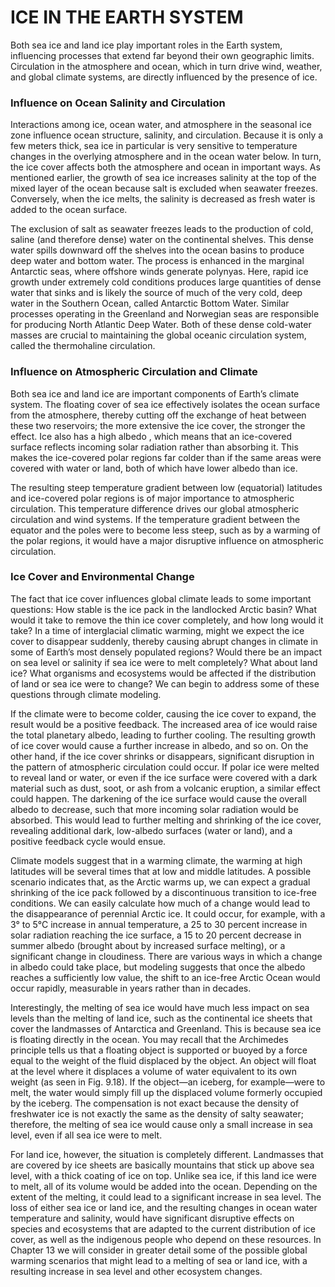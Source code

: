 # ICE IN THE EARTH SYSTEM

Both sea ice and land ice play important roles in the Earth system, influencing processes that extend far beyond their own geographic limits. Circulation in the atmosphere and ocean, which in turn drive wind, weather, and global climate systems, are directly influenced by the presence of ice. 

### Influence on Ocean Salinity and Circulation 

Interactions among ice, ocean water, and atmosphere in the seasonal ice zone influence ocean structure, salinity, and circulation. Because it is only a few meters thick, sea ice in particular is very sensitive to temperature changes in the overlying atmosphere and in the ocean water below. In turn, the ice cover affects both the atmosphere and ocean in important ways. As mentioned earlier, the growth of sea ice increases salinity at the top of the mixed layer of the ocean because salt is excluded when seawater freezes. Conversely, when the ice melts, the salinity is decreased as fresh water is added to the ocean surface. 

The exclusion of salt as seawater freezes leads to the production of cold, saline \(and therefore dense\) water on the continental shelves. This dense water spills downward off the shelves into the ocean basins to produce deep water and bottom water. The process is enhanced in the marginal Antarctic seas, where offshore winds generate polynyas. Here, rapid ice growth under extremely cold conditions produces large quantities of dense water that sinks and is likely the source of much of the very cold, deep water in the Southern Ocean, called Antarctic Bottom Water. Similar processes operating in the Greenland and Norwegian seas are responsible for producing North Atlantic Deep Water. Both of these dense cold-water masses are crucial to maintaining the global oceanic circulation system, called the thermohaline circulation. 

### Influence on Atmospheric Circulation and Climate 

Both sea ice and land ice are important components of Earth’s climate system. The floating cover of sea ice effectively isolates the ocean surface from the atmosphere, thereby cutting off the exchange of heat between these two reservoirs; the more extensive the ice cover, the stronger the effect. Ice also has a high albedo , which means that an ice-covered surface reflects incoming solar radiation rather than absorbing it. This makes the ice-covered polar regions far colder than if the same areas were covered with water or land, both of which have lower albedo than ice. 

The resulting steep temperature gradient between low \(equatorial\) latitudes and ice-covered polar regions is of major importance to atmospheric circulation. This temperature difference drives our global atmospheric circulation and wind systems. If the temperature gradient between the equator and the poles were to become less steep, such as by a warming of the polar regions, it would have a major disruptive influence on atmospheric circulation. 

### Ice Cover and Environmental Change 

The fact that ice cover influences global climate leads to some important questions: How stable is the ice pack in the landlocked Arctic basin? What would it take to remove the thin ice cover completely, and how long would it take? In a time of interglacial climatic warming, might we expect the ice cover to disappear suddenly, thereby causing abrupt changes in climate in some of Earth’s most densely populated regions? Would there be an impact on sea level or salinity if sea ice were to melt completely? What about land ice? What organisms and ecosystems would be affected if the distribution of land or sea ice were to change? We can begin to address some of these questions through climate modeling. 

If the climate were to become colder, causing the ice cover to expand, the result would be a positive feedback. The increased area of ice would raise the total planetary albedo, leading to further cooling. The resulting growth of ice cover would cause a further increase in albedo, and so on. On the other hand, if the ice cover shrinks or disappears, significant disruption in the pattern of atmospheric circulation could occur. If polar ice were melted to reveal land or water, or even if the ice surface were covered with a dark material such as dust, soot, or ash from a volcanic eruption, a similar effect could happen. The darkening of the ice surface would cause the overall albedo to decrease, such that more incoming solar radiation would be absorbed. This would lead to further melting and shrinking of the ice cover, revealing additional dark, low-albedo surfaces \(water or land\), and a positive feedback cycle would ensue. 

Climate models suggest that in a warming climate, the warming at high latitudes will be several times that at low and middle latitudes. A possible scenario indicates that, as the Arctic warms up, we can expect a gradual shrinking of the ice pack followed by a discontinuous transition to ice-free conditions. We can easily calculate how much of a change would lead to the disappearance of perennial Arctic ice. It could occur, for example, with a 3° to 5°C increase in annual temperature, a 25 to 30 percent increase in solar radiation reaching the ice surface, a 15 to 20 percent decrease in summer albedo \(brought about by increased surface melting\), or a significant change in cloudiness. There are various ways in which a change in albedo could take place, but modeling suggests that once the albedo reaches a sufficiently low value, the shift to an ice-free Arctic Ocean would occur rapidly, measurable in years rather than in decades. 

Interestingly, the melting of sea ice would have much less impact on sea levels than the melting of land ice, such as the continental ice sheets that cover the landmasses of Antarctica and Greenland. This is because sea ice is floating directly in the ocean. You may recall that the Archimedes principle tells us that a floating object is supported or buoyed by a force equal to the weight of the fluid displaced by the object. An object will float at the level where it displaces a volume of water equivalent to its own weight \(as seen in Fig. 9.18\). If the object—an iceberg, for example—were to melt, the water would simply fill up the displaced volume formerly occupied by the iceberg. The compensation is not exact because the density of freshwater ice is not exactly the same as the density of salty seawater; therefore, the melting of sea ice would cause only a small increase in sea level, even if all sea ice were to melt.

For land ice, however, the situation is completely different. Landmasses that are covered by ice sheets are basically mountains that stick up above sea level, with a thick coating of ice on top. Unlike sea ice, if this land ice were to melt, all of its volume would be added into the ocean. Depending on the extent of the melting, it could lead to a significant increase in sea level. The loss of either sea ice or land ice, and the resulting changes in ocean water temperature and salinity, would have significant disruptive effects on species and ecosystems that are adapted to the current distribution of ice cover, as well as the indigenous people who depend on these resources. In Chapter 13 we will consider in greater detail some of the possible global warming scenarios that might lead to a melting of sea or land ice, with a resulting increase in sea level and other ecosystem changes.

